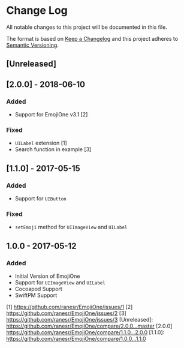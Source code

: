 # Change Log
All notable changes to this project will be documented in this file.

The format is based on [Keep a Changelog](http://keepachangelog.com/) and this project adheres to [Semantic Versioning](http://semver.org/).

## [Unreleased]

## [2.0.0] - 2018-06-10

### Added

- Support for EmojiOne v3.1 [2]

### Fixed

- `UILabel` extension [1]
- Search function in example [3]

## [1.1.0] - 2017-05-15

### Added

- Support for `UIButton`

### Fixed

- `setEmoji` method for `UIImageView` and `UILabel`

## 1.0.0 - 2017-05-12

### Added

- Initial Version of EmojiOne
- Support for `UIImageView` and `UILabel`
- Cocoapod Support
- SwiftPM Support

[1] https://github.com/ranesr/EmojiOne/issues/1
[2] https://github.com/ranesr/EmojiOne/issues/2
[3] https://github.com/ranesr/EmojiOne/issues/3
[Unreleased]: https://github.com/ranesr/EmojiOne/compare/2.0.0...master
[2.0.0] https://github.com/ranesr/EmojiOne/compare/1.1.0...2.0.0
[1.1.0]: https://github.com/ranesr/EmojiOne/compare/1.0.0...1.1.0
